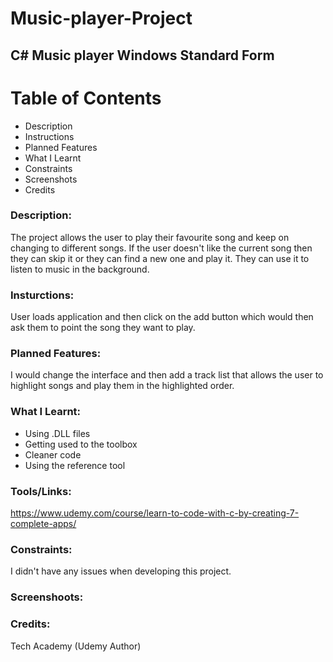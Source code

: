 # Music-player-Project

## C# Music player Windows Standard Form

# Table of Contents
- Description
- Instructions
- Planned Features
- What I Learnt
- Constraints
- Screenshots
- Credits

### Description:

The project allows the user to play their favourite song and keep on changing to different songs. If the user doesn't like the current song then they can skip it or they can find a new one and play it. They can use it to listen to music in the background.

### Insturctions:

User loads application and then click on the add button which would then ask them to point the song they want to play.

### Planned Features:
I would change the interface and then add a track list that allows the user to highlight songs and play them in the highlighted order. 

### What I Learnt:
- Using .DLL files
- Getting used to the toolbox
- Cleaner code
- Using the reference tool

### Tools/Links:
https://www.udemy.com/course/learn-to-code-with-c-by-creating-7-complete-apps/

### Constraints:

I didn't have any issues when developing this project.

### Screenshoots:

### Credits:
Tech Academy (Udemy Author)
